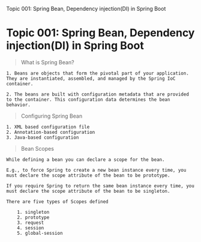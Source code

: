 Topic 001: Spring Bean, Dependency injection(DI) in Spring Boot

# Topic 001: Spring Bean, Dependency injection(DI) in Spring Boot

> What is Spring Bean?

    1. Beans are objects that form the pivotal part of your application. They are instantiated, assembled, and managed by the Spring IoC container.

    2. The beans are built with configuration metadata that are provided to the container. This configuration data determines the bean behavior.

> Configuring Spring Bean

    1. XML based configuration file
    2. Annotation-based configuration
    3. Java-based configuration

> Bean Scopes

    While defining a bean you can declare a scope for the bean.

    E.g., to force Spring to create a new bean instance every time, you must declare the scope attribute of the bean to be prototype.

    If you require Spring to return the same bean instance every time, you must declare the scope attribute of the bean to be singleton.

    There are five types of Scopes defined

        1. singleton
        2. prototype
        3. request
        4. session
        5. global-session

